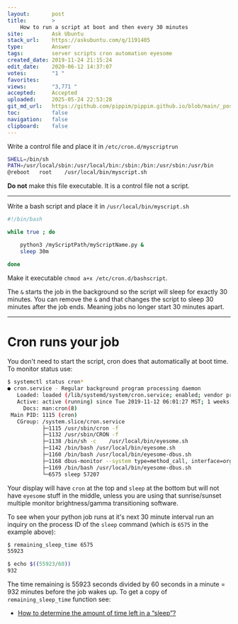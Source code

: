 ```yaml
---
layout:       post
title:        >
    How to run a script at boot and then every 30 minutes
site:         Ask Ubuntu
stack_url:    https://askubuntu.com/q/1191405
type:         Answer
tags:         server scripts cron automation eyesome
created_date: 2019-11-24 21:15:24
edit_date:    2020-06-12 14:37:07
votes:        "1 "
favorites:    
views:        "3,771 "
accepted:     Accepted
uploaded:     2025-05-24 22:53:28
git_md_url:   https://github.com/pippim/pippim.github.io/blob/main/_posts/2019/2019-11-24-How-to-run-a-script-at-boot-and-then-every-30-minutes.md
toc:          false
navigation:   false
clipboard:    false
---
```


Write a control file and place it in `/etc/cron.d/myscriptrun`


``` bash
SHELL=/bin/sh
PATH=/usr/local/sbin:/usr/local/bin:/sbin:/bin:/usr/sbin:/usr/bin
@reboot   root    /usr/local/bin/myscript.sh
```

**Do not** make this file executable. It is a control file not a script.


----------


Write a bash script and place it in `/usr/local/bin/myscript.sh`

``` bash
#!/bin/bash

while true ; do

    python3 /myScriptPath/myScriptName.py &
    sleep 30m

done
```

Make it executable `chmod a+x /etc/cron.d/bashscript`.

The `&` starts the job in the background so the script will sleep for exactly 30 minutes. You can remove the `&` and that changes the script to sleep 30 minutes after the job ends. Meaning jobs no longer start 30 minutes apart.


----------


# Cron runs your job

You don't need to start the script, cron does that automatically at boot time. To monitor status use:

``` bash
$ systemctl status cron*
● cron.service - Regular background program processing daemon
   Loaded: loaded (/lib/systemd/system/cron.service; enabled; vendor preset: enabled)
   Active: active (running) since Tue 2019-11-12 06:01:27 MST; 1 weeks 6 days ago
     Docs: man:cron(8)
 Main PID: 1115 (cron)
   CGroup: /system.slice/cron.service
           ├─1115 /usr/sbin/cron -f
           ├─1132 /usr/sbin/CRON -f
           ├─1138 /bin/sh -c    /usr/local/bin/eyesome.sh
           ├─1142 /bin/bash /usr/local/bin/eyesome.sh
           ├─1160 /bin/bash /usr/local/bin/eyesome-dbus.sh
           ├─1168 dbus-monitor --system type=method_call, interface=org.freedesktop.ColorManag
           ├─1169 /bin/bash /usr/local/bin/eyesome-dbus.sh
           └─6575 sleep 57207
```

Your display will have `cron` at the top and `sleep` at the bottom but will not have `eyesome` stuff in the middle, unless you are using that sunrise/sunset multiple monitor brightness/gamma transitioning software.

To see when your python job runs at it's next 30 minute interval run an inquiry on the process ID of the `sleep` command (which is `6575` in the example above):

``` bash
$ remaining_sleep_time 6575
55923

$ echo $((55923/60))
932
```

The time remaining is 55923 seconds divided by 60 seconds in a minute = 932 minutes before the job wakes up. To get a copy of `remaining_sleep_time` function see:

- [How to determine the amount of time left in a “sleep”?][1]


  [1]: https://unix.stackexchange.com/a/314777/200094
